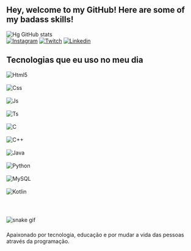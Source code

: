 ## Hey, welcome to my GitHub! Here are some of my badass skills!
![Hg GitHub stats](https://github-readme-stats.vercel.app/api?username=DevHgL&show_icons=true&theme=dracula&count_private=true)
<br>
[![Instagram](https://img.shields.io/badge/Instagram-E4405F?style=for-the-badge&logo=instagram&logoColor=white)](https://twitter.com/HugoLeo1227)
[![Twitch](https://img.shields.io/badge/Twitch-9146FF?style=for-the-badge&logo=twitch&logoColor=white)](https://www.twitch.tv/thehgz)
[![Linkedin](https://img.shields.io/badge/LinkedIn-0077B5?style=for-the-badge&logo=linkedin&logoColor=white)](https://www.linkedin.com/in/hugo-leonardo-13271121b/)


## Tecnologias que eu uso no meu dia

<div style="display: inline_block">
  <img align="center" alt="Html5" src="https://img.shields.io/badge/HTML5-E34F26?style=for-the-badge&logo=html5&logoColor=white" /><br><br>
  <img align="center" alt="Css" src="https://img.shields.io/badge/CSS3-1572B6?style=for-the-badge&logo=css3&logoColor=white" /><br><br>
  <img align="center" alt="Js" src="https://img.shields.io/badge/JavaScript-F7DF1E?style=for-the-badge&logo=javascript&logoColor=black" /><br><br>
  <img align="center" alt="Ts" src="https://img.shields.io/badge/TypeScript-007ACC?style=for-the-badge&logo=typescript&logoColor=white" /><br><br>
  <img align="center" alt="C" src="https://img.shields.io/badge/C-00599C?style=for-the-badge&logo=c&logoColor=white" /><br><br>
  <img align="center" alt="C++" src="https://img.shields.io/badge/C%2B%2B-00599C?style=for-the-badge&logo=c%2B%2B&logoColor=white" /><br><br>
  <img align="center" alt="Java" src="https://img.shields.io/badge/Java-ED8B00?style=for-the-badge&logo=openjdk&logoColor=white" /><br><br>
  <img align="center" alt="Python" src="https://img.shields.io/badge/Python-3776AB?style=for-the-badge&logo=python&logoColor=white" /><br><br>
  <img align="center" alt="MySQL" src="https://img.shields.io/badge/MySQL-00000F?style=for-the-badge&logo=mysql&logoColor=white" /><br><br>
  <img align="center" alt="Kotlin" src="https://img.shields.io/badge/Kotlin-0095D5?&style=for-the-badge&logo=kotlin&logoColor=white" /><br>
  <br>
</div><br/>

###
![snake gif](https://github.com/DevHgL/DevHgL/blob/output/github-contribution-grid-snake.svg)
###

Apaixonado por tecnologia, educação e por mudar a vida das pessoas através da programação.

